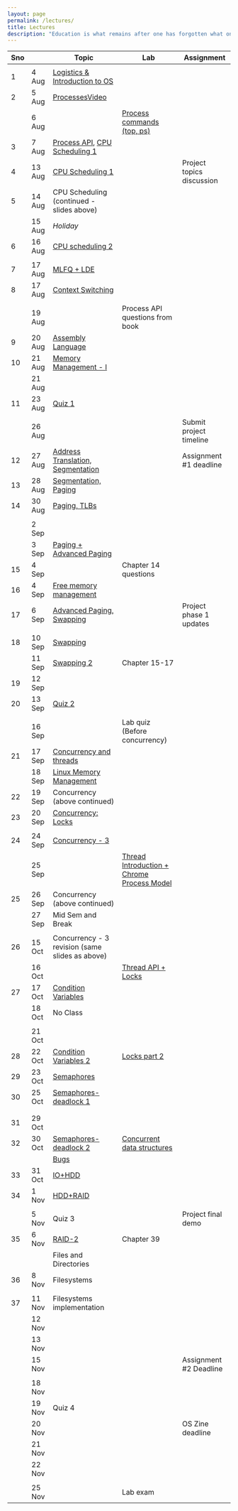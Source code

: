```yaml
---
layout: page
permalink: /lectures/
title: Lectures
description: "Education is what remains after one has forgotten what one has learned in school."
---
```



|  Sno |  | Topic | Lab | Assignment |
| --- | --- | --- | --- | --- |
|   |  |  |  |  |
|  1 | 4 Aug | [Logistics & Introduction to OS](../lectures/os-19-1.pdf "Logistics & Introduction to OS") |  |  |
|  2 | 5 Aug | [Processes](../lectures/os19-2-processes.pdf "Processes")[Video](https://www.youtube.com/watch?v=UbDB4vPs5OI&list=PLftoLyLEwECB3NsNfQ1oxtt8IoBNRWcO5&index=2) |  |  |
|   | 6 Aug |  | [Process commands (top, ps)](https://nipunbatra.github.io/teaching/os2020/labs/lab-1.pdf "Process commands (top, ps)") |  |
|  3 | 7 Aug | [Process API](../lectures/os19-3-process-api.pdf "Process API"), [CPU Scheduling 1](../lectures/os19-4-cpu-scheduling.pdf "CPU Scheduling 1") |  |  |
|  4 | 13 Aug | [CPU Scheduling 1](../lectures/os19-4-cpu-scheduling.pdf "CPU Scheduling 1") |  | Project topics discussion |
|  5 | 14 Aug | CPU Scheduling (continued - slides above) |  |  |
|   | 15 Aug | *Holiday* |  |  |
|  6 | 16 Aug | [CPU scheduling 2](../lectures/os19-6-cpu-scheduling.pdfpdf "CPU scheduling 2") |  |  |
|   |  |  |  |  |
|  7 | 17 Aug | [MLFQ + LDE](../lectures/os19-7-cpu-scheduling-execution.pdf "MLFQ + LDE") |  |  |
|  8 | 17 Aug | [Context Switching](../lectures/os19-8-cpu-execution-memory.pdf "Context Switching") |  |  |
|   |  |  |  |  |
|   | 19 Aug |  | Process API questions from book |  |
|  9 | 20 Aug | [Assembly Language](../lectures/os19-9-assembly.pdf "Assembly Language") |  |  |
|  10 | 21 Aug | [Memory Management - I](../lectures/os19-memory-management.pdf "Memory Management - I") |  |  |
|   | 21 Aug |  |  |  |
|  11 | 23 Aug | [Quiz 1](https://docs.google.com/document/d/1LFQU-Gy4vzNXRDF6hlY8QAKArlLNFBO9wsq8UcWQKQI/edit?usp=sharing "Quiz 1") |  |  |
|   |  |  |  |  |
|   | 26 Aug |  |  | Submit project timeline |
|  12 | 27 Aug | [Address Translation, Segmentation](../lectures/os19-memory-management-segmentation.pdf "Address Translation, Segmentation") |  | Assignment #1 deadline |
|  13 | 28 Aug | [Segmentation, Paging](../lectures/os19-memory-management-segmentation-2.pdf "Segmentation, Paging") |  |  |
|  14 | 30 Aug | [Paging, TLBs](../lectures/os19-memory-management-paging-tlb.pdf "Paging, TLBs") |  |  |
|   |  |  |  |  |
|   | 2 Sep |  |  |  |
|   | 3 Sep | [Paging + Advanced Paging](../lectures/os19-memory-management-paging-advanced.pdf "Paging + Advanced Paging") |  |  |
|  15 | 4 Sep |  | Chapter 14 questions |  |
|  16 | 4 Sep | [Free memory management](../lectures/free-space.pdf "Free memory management") |  |  |
|  17 | 6 Sep | [Advanced Paging, Swapping](../lectures/os19-memory-management-swapping.pdf "Advanced Paging, Swapping") |  | Project phase 1 updates |
|   |  |  |  |  |
|  18 | 10 Sep | [Swapping](../lectures/os19-swapping.pdf "Swapping") |  |  |
|   | 11 Sep | [Swapping 2](../lectures/os19-swapping-2.pdf "Swapping 2") | Chapter 15-17 |  |
|  19 | 12 Sep |  |  |  |
|  20 | 13 Sep | [Quiz 2](https://docs.google.com/document/d/1RWaJ51t04Meg5jnpFr1BHXCpK5ZCJpu8VlnigL6XoXY/edit "Quiz 2") |  |  |
|   |  |  |  |  |
|   | 16 Sep |  | Lab quiz (Before concurrency) |  |
|  21 | 17 Sep | [Concurrency and threads](../lectures/os19-concurrency.pdf "Concurrency and threads") |  |  |
|   | 18 Sep | [Linux Memory Management](https://www.youtube.com/watch?v=7aONIVSXiJ8 "Linux Memory Management") |  |  |
|  22 | 19 Sep | Concurrency (above continued) |  |  |
|  23 | 20 Sep | [Concurrency: Locks ](../lectures/os19-concurrency-2.pdf "Concurrency: Locks ") |  |  |
|   |  |  |  |  |
|  24 | 24 Sep | [Concurrency - 3](../lectures/os19-concurrency-3.pdf "Concurrency - 3") |  |  |
|   | 25 Sep |  | [Thread Introduction + Chrome Process Model](https://github.com/nipunbatra/nipunbatra.github.io/blob/master/teaching/os-fall-18/labs/19-Sep.md "Thread Introduction + Chrome Process Model") |  |
|  25 | 26 Sep | Concurrency (above continued) |  |  |
|   | 27 Sep | Mid Sem and Break |  |  |
|   |  |  |  |  |
|  26 | 15 Oct | Concurrency - 3 revision (same slides as above) |  |  |
|   | 16 Oct |  | [Thread API + Locks](https://github.com/nipunbatra/nipunbatra.github.io/blob/master/teaching/os-fall-18/labs/26-Sep.md "Thread API + Locks") |  |
|  27 | 17 Oct | [Condition Variables](../lectures/os19-cv.pdf "Condition Variables") |  |  |
|   | 18 Oct | No Class |  |  |
|   |  |  |  |  |
|   | 21 Oct |  |  |  |
|  28 | 22 Oct | [Condition Variables 2](../lectures/os19-concurrency-cv-2.pdf "Condition Variables 2") | [Locks part 2](https://github.com/nipunbatra/nipunbatra.github.io/blob/master/teaching/os-fall-18/labs/17-Oct.md "Locks part 2") |  |
|  29 | 23 Oct | [Semaphores](../lectures/os19-concurrency-cv-semaphores.pdf "Semaphores") |  |  |
|  30 | 25 Oct | [Semaphores-deadlock 1](../lectures/os19-semaphores-deadlocks.pdf "Semaphores-deadlock 1") |  |  |
|   |  |  |  |  |
|   |  |  |  |  |
|  31 | 29 Oct |  |  |  |
|  32 | 30 Oct | [Semaphores-deadlock 2](../lectures/os19-semaphores-deadlocks-2.pdf "Semaphores-deadlock 2") | [Concurrent data structures](https://github.com/nipunbatra/nipunbatra.github.io/blob/master/teaching/os-fall-18/labs/24-Oct.md "Concurrent data structures") |  |
|   |  | [Bugs](../lectures/os19-bugs.pdf "Bugs") |  |  |
|  33 | 31 Oct | [IO+HDD](../lectures/os19-io-disk.pdf "IO+HDD") |  |  |
|  34 | 1 Nov | [HDD+RAID](../lectures/os19-raid-1.pdf "HDD+RAID") |  |  |
|   |  |  |  |  |
|   | 5 Nov | Quiz 3 |  | Project final demo |
|  35 | 6 Nov | [RAID-2](../lectures/os19-raid-2.pdf "RAID-2") | Chapter 39 |  |
|   |  | Files and Directories |  |  |
|  36 | 8 Nov | Filesystems |  |  |
|   |  |  |  |  |
|  37 | 11 Nov | Filesystems implementation |  |  |
|   | 12 Nov |  |  |  |
|   | 13 Nov |  |  |  |
|   | 15 Nov |  |  | Assignment #2 Deadline |
|   |  |  |  |  |
|   | 18 Nov |  |  |  |
|   | 19 Nov | Quiz 4 |  |  |
|   | 20 Nov |  |  | OS Zine deadline |
|   | 21 Nov |  |  |  |
|   | 22 Nov |  |  |  |
|   |  |  |  |  |
|   | 25 Nov |  | Lab exam |  |
